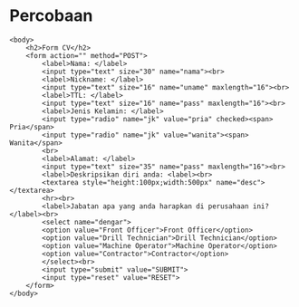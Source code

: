 Percobaan
=========
<html>
  <head>
		<title>Registrasi Data CV</title>
	</head>

	<body>
		<h2>Form CV</h2>
		<form action="" method="POST">
			<label>Nama: </label>
			<input type="text" size="30" name="nama"><br>
			<label>Nickname: </label>
			<input type="text" size="16" name="uname" maxlength="16"><br>
			<label>TTL: </label>
			<input type="text" size="16" name="pass" maxlength="16"><br>
			<label>Jenis Kelamin: </label>
			<input type="radio" name="jk" value="pria" checked><span> Pria</span>
			<input type="radio" name="jk" value="wanita"><span> Wanita</span>
			<br>
			<label>Alamat: </label>
			<input type="text" size="35" name="pass" maxlength="16"><br>
			<label>Deskripsikan diri anda: <label><br>
			<textarea style="height:100px;width:500px" name="desc"></textarea>
			<hr><br>
			<label>Jabatan apa yang anda harapkan di perusahaan ini?</label><br>
			<select name="dengar">
			<option value="Front Officer">Front Officer</option>
			<option value="Drill Technician">Drill Technician</option>
			<option value="Machine Operator">Machine Operator</option>
			<option value="Contractor">Contractor</option>
			</select><br>
			<input type="submit" value="SUBMIT">
			<input type="reset" value="RESET">
		</form>
	</body>
</html>

		
		
